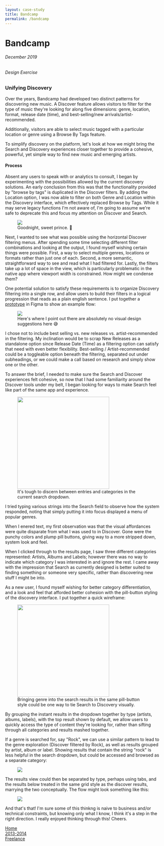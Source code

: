 ```yaml
---
layout: case-study
title: Bandcamp
permalink: /bandcamp
---
```


<div class="page-hero-wrapper">
  <div class="slideshow">
    <div class="slide__bg slide__bg--8"></div>
    <h1 class="word">Bandcamp</h1>
  </div>
  <h6 class="page-subhead-timespan">
    December 2019
  </h6>
  <h6 class="page-subhead-responsibilities">
    Design Exercise
  </h6>
</div>


<div class="page-body-wrapper">
  <h3 class="page-body-subhead">
    Unifying Discovery
  </h3>
  <p class="page-body-copy">
    Over the years, Bandcamp had developed two distinct patterns for discovering new music. A Discover feature allows visitors to filter for the type of music they're looking for along five dimensions: genre, location, format, release date (time), and best-selling/new arrivals/artist-recommended.
  </p>
  <p class="page-body-copy">
    Additionally, visitors are able to select music tagged with a particular location or genre using a Browse By Tags feature.
  </p>
  <p class="page-body-copy">
    To simplify discovery on the platform, let's look at how we might bring the Search and Discovery experiences closer together to provide a cohesive, powerful, yet simple way to find new music and emerging artists.
  </p>
  <h4 class="page-body-interior-subhead">
    Process
  </h4>
  <p class="page-body-copy">
    Absent any users to speak with or analytics to consult, I began by experimenting with the possibilities allowed by the current discovery solutions. An early conclusion from this was that the functionality provided by "browse by tags" is duplicated in the Discover filters. By adding the Location option, I was now able to filter on both Genre and Location within the Discovery interface, which effectively replaced Browse by Tags. While it may serve legacy functions I'm not aware of, I'm going to assume we're safe to deprecate this and focus my attention on Discover and Search.
  </p>
  <figure class="figure-inline">
    <img src="img/bandcamp/browsebytags.png" />
    <figcaption class="case-study-caption">Goodnight, sweet prince. 🎻 </figcaption>
  </figure>
  <p class="page-body-copy">
    Next, I wanted to see what was possible using the horizontal Discover filtering menus. After spending some time selecting different filter combinations and looking at the output, I found myself wishing certain things were possible. First, a way to select multiple genres, locations or formats rather than just one of each. Second, a more semantic, straightforward way to see and read what I had filtered for. Lastly,
    the filters take up a lot of space in the view, which is particularly problematic in the native app where viewport width is constrained. How might we condense them?
  </p>
  <p class="page-body-copy">
    One potential solution to satisfy these requirements is to organize Discovery filtering into a single row, and allow users to build their filters in a logical progression that reads as a plain english sentence. I put together a <a href="https://www.figma.com/proto/0OFEsclIerWtWRMgVdpwZr/bandcamp?node-id=0%3A44&viewport=-136%2C-8524%2C0.5&scaling=min-zoom" target="_blank">prototype</a> in Figma to show an example flow:
  </p>
  <figure class="figure-inline">
    <img src="img/bandcamp/bandcamp-discover.gif" />
    <figcaption class="case-study-caption">Here's where I point out there are absolutely no visual design suggestions here 😅</figcaption>
  </figure>
  <p class="page-body-copy">
    I chose not to include best selling vs. new releases vs. artist-recommended in the filtering. My inclination would be to scrap New Releases as a standalone option since Release Date (Time) as a filtering option can satisfy that need with even better flexibility. Best-selling / Artist-recommended could be a toggleable option beneath the filtering, separated out under subheadings, or we could make a call based on research and simply show one or the other.
  </p>
  <p class="page-body-copy">
    To answer the brief, I needed to make sure the Search and Discover experiences felt cohesive, so now that I had some familiarity around the Discover tools under my belt, I began looking for ways to make Search feel like part of the same app and experience.
  </p>
  <figure class="figure-pullout">
    <img src="img/bandcamp/search-current.png" width="300" />
    <figcaption class="case-study-caption">It's tough to discern between entries and categories in the current search dropdown.</figcaption>
  </figure>
  <p class="page-body-copy">
    I tried typing various strings into the Search field to observe how the system responded, noting that simply putting it into focus displayed a menu of popular genres.
  </p>
  <p class="page-body-copy">
    When I enered text, my first observation was that the visual affordances were quite disparate from what I was used to in Discover. Gone were the punchy colors and plump pill buttons, giving way to a more stripped down, system look and feel.
  </p>
  <p class="page-body-copy">
    When I clicked through to the results page, I saw three different categories represented: Artists, Albums and Labels; however there was no way to indicate which category I was interested in and ignore the rest. I came away with the impression that Search as currently designed is better suited to finding something or someone very specific, rather than discovering new stuff I might be into.
  </p>
  <p class="page-body-copy">
    As a new user, I found myself wishing for better category differentiation, and a look and feel that afforded better cohesion with the pill-button styling of the discovery interface. I put together a quick wireframe:
  </p>
  <figure class="figure-inline">
    <img src="img/bandcamp/search-new.png" width="300"/>
    <figcaption class="case-study-caption">Bringing genre into the search results in the same pill-button style could be one way to tie Search to Discovery visually.</figcaption>
  </figure>
  <p class="page-body-copy">
    By grouping the instant results in the dropdown together by type (artists, albums, labels), with the top result shown by default, we allow users to quickly access the type of content they're looking for, rather than sifting through all categories and results mashed together.
  </p>
  <p class="page-body-copy">
    If a genre is searched for, say "Rock", we can use a similar pattern to lead to the genre exploration (Discover filtered by Rock), as well as results grouped by artist, album or label. Showing results that contain the string "rock" is less helpful in the search dropdown, but could be accessed and browsed as a separate category:
  </p>
  <figure class="figure-inline">
    <img src="img/bandcamp/search-genre.png" />
    <figcaption class="case-study-caption"></figcaption>
  </figure>
  <p class="page-body-copy">
    The results view could then be separated by type, perhaps using tabs, and the results below treated in the same grid style as the discover results, marrying the two conceptually. The flow might look something like this:
  </p>
  <figure class="figure-inline">
    <img src="img/bandcamp/search-proto.gif" />
    <figcaption class="case-study-caption"></figcaption>
  </figure>
  <p class="page-body-copy">
    And that's that! I'm sure some of this thinkng is naive to business and/or technical constraints, but knowing only what I know, I think it's a step in the right direction. I really enjoyed thinking through this! Cheers.
  </p>
  <nav class="case-study-end-nav">
    <a href="/" class="case-study-previous-link">
      Home
    </a>
    <a href="/freelance" class="case-study-next-link freelance-next-link">
      <div class="next-link-timespan">
        2013-2014
      </div>
      Freelance
    </a>
  </nav>
</div>





<script>
  {
    const effects = [
      {
        options: {
          shapeColors: ['#A2D48B','#a375dc','#f14c4f','#90c9f9','#fbb041'],
          shapesOnTop: true
        },
        hide: {
          shapesAnimationOpts: {
            duration: 50,
            easing: 'easeOutExpo',
            translateX: t => t.dataset.tx,
            translateY: t => t.dataset.ty,
            scale: 0,
            rotate: 0,
            opacity: {
              value: 0,
              duration: 50,
              easing: 'linear'
            }
          }
        },
        show: {
          shapesAnimationOpts: {
            duration: () => anime.random(1000,3000),
            delay: (t,i) => i*20,
            easing: 'easeOutElastic',
            translateX: t => {
              const tx = anime.random(-250,250);
              t.dataset.tx = tx;
              return [0,tx];
            },
            translateY: t => {
              const ty = anime.random(-250,250);
              t.dataset.ty = ty;
              return [0,ty];
            },
            scale: t => {
              const s = randomBetween(0.1,0.6);
              t.dataset.s = s;
              return [s,s];
            },
            rotate: () => anime.random(-90,90),
            opacity: {
              value: .6,
              duration: 1000,
              easing: 'linear'
            }
          }
        }
      },
    ];

    class Slideshow {
      constructor(el) {
        this.DOM = {};
        this.DOM.el = el;
        this.DOM.slides = Array.from(this.DOM.el.querySelectorAll('.slide'));
        this.DOM.bgs = Array.from(this.DOM.el.querySelectorAll('.slide__bg'));
        this.DOM.words = Array.from(this.DOM.el.querySelectorAll('.word'));
        this.slidesTotal = this.DOM.slides.length;
        this.current = 0;
        this.words = [];
        this.DOM.words.forEach((word, pos) => {
          this.words.push(new Word(word, effects[pos].options));
        });

        this.isAnimating = true;
        this.words[this.current].show(effects[this.current].show).then(() => this.isAnimating = false);
      }
      show(direction) {
        if ( this.isAnimating ) return;
        this.isAnimating = true;

        let newPos;
        let currentPos = this.current;
        if ( direction === 'next' ) {
          newPos = currentPos < this.slidesTotal - 1 ? currentPos+1 : 0;
        }
        else if ( direction === 'prev' ) {
          newPos = currentPos > 0 ? currentPos-1 : this.slidesTotal - 1;
        }

        this.DOM.slides[newPos].style.opacity = 1;
        this.DOM.bgs[newPos].style.transform = 'none';
        anime({
          targets: this.DOM.bgs[currentPos],
          duration: 600,
          easing: [0.2,1,0.3,1],
          translateY: ['0%', direction === 'next' ? '-100%' : '100%'],
          complete: () => {
            this.DOM.slides[currentPos].classList.remove('slide--current');
            this.DOM.slides[currentPos].style.opacity = 0;
            this.DOM.slides[newPos].classList.add('slide--current');
            this.words[newPos].show(effects[newPos].show).then(() => this.isAnimating = false);
          }
        });

        this.words[newPos].hide();
        this.words[this.current].hide(effects[currentPos].hide).then(() => {

          this.current = newPos;
        });
      }
      }

    const slideshow = new Slideshow(document.querySelector('.slideshow'));
    document.querySelector('.slidenav__item--prev').addEventListener('click', () => slideshow.show('prev') );
    document.querySelector('.slidenav__item--next').addEventListener('click', () => slideshow.show('next') );
    document.addEventListener('keydown', (ev) => {
      const keyCode = ev.keyCode || ev.which;
      if ( keyCode === 37 ) {
        slideshow.show('prev');
      }
      else if ( keyCode === 39 ) {
        slideshow.show('next');
      }
    });
  }
</script>
